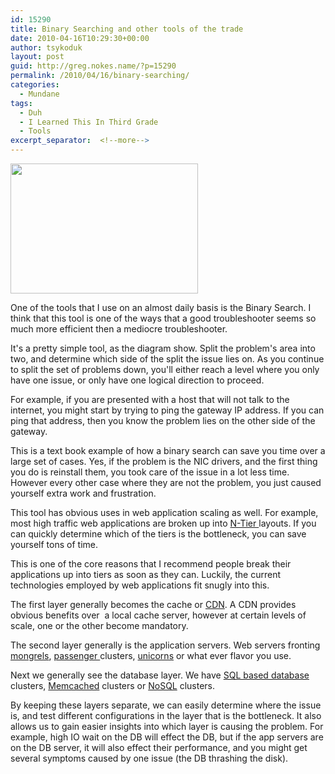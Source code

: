 ```yaml
---
id: 15290
title: Binary Searching and other tools of the trade
date: 2010-04-16T10:29:30+00:00
author: tsykoduk
layout: post
guid: http://greg.nokes.name/?p=15290
permalink: /2010/04/16/binary-searching/
categories:
  - Mundane
tags:
  - Duh
  - I Learned This In Third Grade
  - Tools
excerpt_separator:  <!--more-->
---
```

<a href="http://greg.nokes.name/wp-content/uploads/2010/04/binary_search.png"><img class="alignright size-medium wp-image-15294" title="binary_search" src="http://greg.nokes.name/wp-content/uploads/2010/04/binary_search-300x208.png" alt="" width="300" height="208" /></a>

One of the tools that I use on an almost daily basis is the Binary Search. I think that this tool is one of the ways that a good troubleshooter seems so much more efficient then a mediocre troubleshooter.

<!--more-->

It's a pretty simple tool, as the diagram show. Split the problem's area into two, and determine which side of the split the issue lies on. As you continue to split the set of problems down, you'll either reach a level where you only have one issue, or only have one logical direction to proceed.

For example, if you are presented with a host that will not talk to the internet, you might start by trying to ping the gateway IP address. If you can ping that address, then you know the problem lies on the other side of the gateway.

This is a text book example of how a binary search can save you time over a large set of cases. Yes, if the problem is the NIC drivers, and the first thing you do is reinstall them, you took care of the issue in a lot less time. However every other case where they are not the problem, you just caused yourself extra work and frustration.

This tool has obvious uses in web application scaling as well. For example, most high traffic web applications are broken up into <a href="http://en.wikipedia.org/wiki/Multitier_architecture">N-Tier </a> layouts. If you can quickly determine which of the tiers is the bottleneck, you can save yourself tons of time.

This is one of the core reasons that I recommend people break their applications up into tiers as soon as they can. Luckily, the current technologies employed by web applications fit snugly into this.

The first layer generally becomes the cache or <a href="http://en.wikipedia.org/wiki/Content_delivery_network">CDN</a>. A CDN provides obvious benefits over  a local cache server, however at certain levels of scale, one or the other become mandatory.

The second layer generally is the application servers. Web servers fronting <a href="http://en.wikipedia.org/wiki/Mongrel_(web_server)">mongrels</a>, <a href="http://www.modrails.com/">passenger </a>clusters, <a href="http://unicorn.bogomips.org/">unicorns</a> or what ever flavor you use.

Next we generally see the database layer. We have <a href="http://en.wikipedia.org/wiki/SQL">SQL based database</a> clusters, <a href="http://memcached.org/">Memcached</a> clusters or <a href="http://en.wikipedia.org/wiki/NoSQL">NoSQL</a> clusters.

By keeping these layers separate, we can easily determine where the issue is, and test different configurations in the layer that is the bottleneck. It also allows us to gain easier insights into which layer is causing the problem. For example, high IO wait on the DB will effect the DB, but if the app servers are on the DB server, it will also effect their performance, and you might get several symptoms caused by one issue (the DB thrashing the disk).